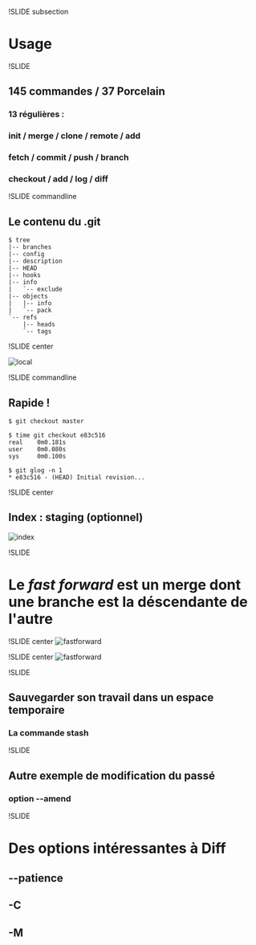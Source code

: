 !SLIDE subsection

# Usage

!SLIDE

## 145 commandes / 37 Porcelain
### 13 régulières :
### init / merge / clone / remote / add
### fetch / commit / push / branch
### checkout / add / log / diff

!SLIDE commandline

## Le contenu du .git

	$ tree
	|-- branches
	|-- config
	|-- description
	|-- HEAD
	|-- hooks
	|-- info
	|   `-- exclude
	|-- objects
	|   |-- info
	|   `-- pack
	`-- refs
	    |-- heads
	    `-- tags

!SLIDE center

![local](localfirst.jpg)

!SLIDE commandline

## Rapide !

	$ git checkout master

	$ time git checkout e83c516
	real    0m0.181s
	user    0m0.080s
	sys     0m0.100s

	$ git glog -n 1
	* e83c516 - (HEAD) Initial revision...

!SLIDE center

## Index : staging (optionnel)

![index](index.png)

!SLIDE

# Le *fast forward* est un merge dont une branche est la <span class="important">déscendante</span> de l&#39;autre

!SLIDE center
![fastforward](fastforward1.png)

!SLIDE center
![fastforward](fastforward2.png)

!SLIDE

## Sauvegarder son travail dans un espace temporaire
### La commande stash

!SLIDE 

## Autre exemple de modification du passé
### option --amend

!SLIDE

# Des options intéressantes à Diff
## --patience
## -C
## -M
